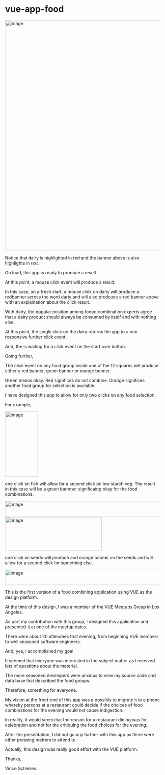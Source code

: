 # vue-app-food

<img width="1322" height="750" alt="image" src="https://github.com/user-attachments/assets/e4e81a76-a4d0-4e6b-a2c1-692b0f1c0280" />

Notice that dairy is highlighted in red and the banner above is also highlighte in red.

On load, this app is ready to produce a result.

At this point, a mouse click event will produce a result.

In this case, on a fresh start, a mouse click on dariy will produce a redbanner across the word dariy and will also prodeuce a red banner above with an explaination about the click result.

With dairy, the popular position among foood combination experts agree that a dairy product should always be consumed by itself and with nothing else.

At this point, the single click on the dairy returns the app to a non responsive further click event.

And, the is waiting for a click event on the start over button.

Going further, 

The click event on any food group inside one of the 12 squares will produce either a red banner, grenn banner or orange banner.

Green means okay. Red significes do not combine. Orange significes another food group for selection is available.

I have designed this app to allow for only two clicks on any food selection.

For example,

<img width="107" height="212" alt="image" src="https://github.com/user-attachments/assets/d8dab8da-f29d-4cf0-afac-748d9938d116" />

one click on fish will allow for a second click on low starch veg.  The result in this case will be a green bannner significaing okay for the food combinations.

<img width="1300" height="52" alt="image" src="https://github.com/user-attachments/assets/b375fdd1-d803-4e02-b660-36c532bd0a91" />

<img width="314" height="109" alt="image" src="https://github.com/user-attachments/assets/c5242362-5cf7-49a5-85f4-724a9f1eaaa6" />

one click on seeds will produce and orange banner on the seeds and will allow for a second click for something else.

<img width="1309" height="50" alt="image" src="https://github.com/user-attachments/assets/54d4d362-9ef7-49ee-9eac-bb98cb18abe3" />


This is the first version of a food combining application using VUE as the design platform.  

At the time of this design, I was a member of the VUE Meetups Group in Los Angeles.  

As part my contribution with this group, I designed this application and presented-it at one of the meetup dates.

There were about 20 attendees that evening, from beginning VUE members to well seasoned software engineers.

And; yes, I accomplished my goal.

It seemed that everyone was interested in the subject matter as I received lots of questions about the material.

The more seasoned developers were anxious to view my source code and data base that described the food groups.

Therefore, something for everyone.

My vision at the front-end of this app was a possibly to migrate it to a phone whereby persons at a restaurant could decide if the choices of food combinations for the evening would not cause indigestion.

In reality, it would seem that the reason for a restaurant dining was for celebration and not for the critiquing the food choices for the evening.

After the presentation, I did not go any further with this app as there were other pressing matters to attend to.

Actually, this design was really good effort with the VUE platform.

Thanks,

Vince Schlezes










